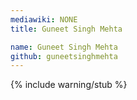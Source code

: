 ```yaml
---
mediawiki: NONE
title: Guneet Singh Mehta

name: Guneet Singh Mehta
github: guneetsinghmehta
---
```


{% include warning/stub %}
